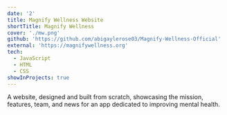 ```yaml
---
date: '2'
title: Magnify Wellness Website
shortTitle: Magnify Wellness
cover: './mw.png'
github: 'https://github.com/abigaylerose03/Magnify-Wellness-Official'
external: 'https://magnifywellness.org'
tech:
  - JavaScript
  - HTML
  - CSS
showInProjects: true
---
```


A website, designed and built from scratch, showcasing the mission, features, team, and news for an app dedicated to improving mental health.
